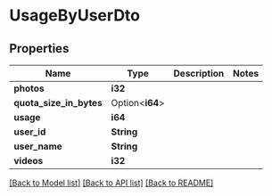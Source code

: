# UsageByUserDto

## Properties

Name | Type | Description | Notes
------------ | ------------- | ------------- | -------------
**photos** | **i32** |  | 
**quota_size_in_bytes** | Option<**i64**> |  | 
**usage** | **i64** |  | 
**user_id** | **String** |  | 
**user_name** | **String** |  | 
**videos** | **i32** |  | 

[[Back to Model list]](../README.md#documentation-for-models) [[Back to API list]](../README.md#documentation-for-api-endpoints) [[Back to README]](../README.md)


